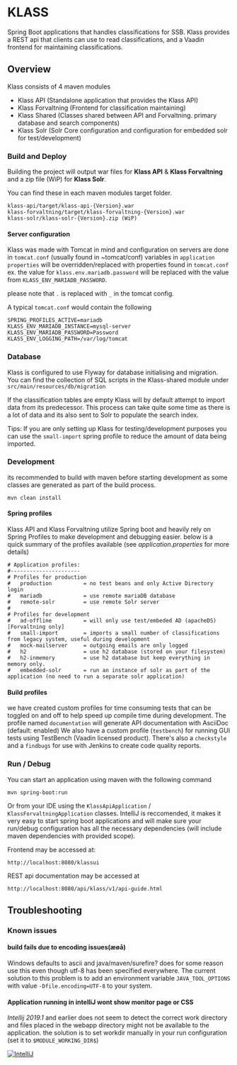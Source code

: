 # KLASS
Spring Boot applications that handles classifications for SSB.
Klass provides a REST api that clients can use to read classifications, and a Vaadin frontend for maintaining classifications.

## Overview
Klass consists of 4 maven modules
 - Klass API (Standalone application that provides the Klass API)
 - Klass Forvaltning (Frontend for classification maintaining)
 - Klass Shared (Classes shared between API and Forvaltning. primary database and search components)
 - Klass Solr (Solr Core configuration  and configuration for embedded solr for test/development)


### Build and Deploy

Building the project will output  war files for **Klass API** & **Klass Forvaltning** and a zip file (WiP) for **Klass Solr**.

You can find these in each maven modules target folder.
```
klass-api/target/klass-api-{Version}.war
klass-forvaltning/target/klass-forvaltning-{Version}.war
klass-solr/klass-solr-{Version}.zip (WiP)
```

#### Server configuration

Klass was made with Tomcat in mind and configuration on servers are done in `tomcat.conf` (usually found in ~tomcat/conf)
variables in `application properties` will be overridden/replaced with properties found in `tomcat.conf`
ex. the value for `klass.env.mariadb.password` will be  replaced with the value from `KLASS_ENV_MARIADB_PASSWORD`.

please note that `.` is replaced with `_` in the tomcat config.

A typical `tomcat.conf` would contain the following
```
SPRING_PROFILES_ACTIVE=mariadb
KLASS_ENV_MARIADB_INSTANCE=mysql-server
KLASS_ENV_MARIADB_PASSWORD=Password
KLASS_ENV_LOGGING_PATH=/var/log/tomcat
```

### Database
Klass is configured to use Flyway for database initialising and  migration.
You can find the collection of SQL scripts in the Klass-shared module under `src/main/resources/db/migration` 

If the classification tables are empty Klass will by default attempt to import data from its predecessor. 
This process can take quite some time as there is a lot of data and its also sent to Solr to populate the search index.

Tips: If you are only setting up Klass for testing/development purposes you can use the `small-import` spring profile to reduce the amount of data being imported.

### Development
its recommended to build with maven before starting development as some classes are generated as part of the build process. 

    mvn clean install


#### Spring profiles
Klass API and Klass Forvaltning utilize Spring boot and heavily rely on Spring Profiles to make development and debugging easier. 
below is a quick summary of the profiles available (see _application.properties_ for more details) 
```
# Application profiles:
#----------------------
# Profiles for production
#   production          = no test beans and only Active Directory login
#   mariadb             = use remote mariaDB database
#   remote-solr         = use remote Solr server 
#
# Profiles for development
#   ad-offline          = will only use test/embeded AD (apacheDS) [Forvaltning only]
#   small-import        = imports a small number of classifications from legacy system, useful during development
#   mock-mailserver     = outgoing emails are only logged
#   h2                  = use h2 database (stored on your filesystem)   
#   h2-inmemory         = use h2 database but keep everything in memory only.
#   embedded-solr       = run an instance of solr as part of the application (no need to run a separate solr application)
```

#### Build profiles
we have created custom profiles for time consuming tests that can be toggled on and off to help speed up compile time during development. 
The profile named `documentation` will generate API documentation with AsciiDoc (default: enabled)
We also have a custom profile (`testbench`) for running GUI tests using TestBench (Vaadin licensed product).
There's also a `checkstyle` and a `findbugs` for use with Jenkins to create code quality reports.
    

    
### Run / Debug
You can start an application using maven with the following command 

    mvn spring-boot:run
    
Or from your IDE using the `KlassApiApplication` / `KlassForvaltningApplication` classes.
IntelliJ is reccomended, it makes it very easy to start spring boot applications and will make sure your run/debug configuration has all the necessary dependencies (will include maven dependencies with provided scope).
    
Frontend may be accessed at:

    http://localhost:8080/klassui
    
REST api documentation may be accessed at 

    http://localhost:8080/api/klass/v1/api-guide.html
    
## Troubleshooting

### Known issues

#### build fails due to encoding issues(æøå)
Windows defaults to ascii and java/maven/surefire? does for some reason use this even though utf-8 has been specified everywhere.
The current solution to this problem is to add an environment variable `JAVA_TOOL_OPTIONS` with value `-Dfile.encoding=UTF-8` to your system.

#### Application running in intelliJ wont show monitor page or CSS
_Intellij 2019.1_ and earlier does not seem to detect the correct work directory and files placed in  the webapp directory might not be available to the application.
the solution is to set workdir manually in your run configuration (set it to `$MODULE_WORKING_DIR$`)


[![IntelliJ](docs/troubleshoot_workdir_small.png)](./docs/troubleshoot_workdir.png)
